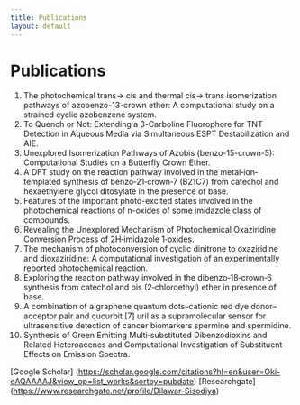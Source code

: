 ```yaml
---
title: Publications
layout: default
---
```


# Publications
1. The photochemical trans→ cis and thermal cis→ trans isomerization pathways of azobenzo-13-crown ether: A computational study on a strained cyclic azobenzene system.
2. To Quench or Not: Extending a β-Carboline Fluorophore for TNT Detection in Aqueous Media via Simultaneous ESPT Destabilization and AIE.
3. Unexplored Isomerization Pathways of Azobis (benzo-15-crown-5): Computational Studies on a Butterfly Crown Ether.
4. A DFT study on the reaction pathway involved in the metal‐ion‐templated synthesis of benzo‐21‐crown‐7 (B21C7) from catechol and hexaethylene glycol ditosylate in the presence of base.
5. Features of the important photo-excited states involved in the photochemical reactions of n-oxides of some imidazole class of compounds.
6. Revealing the Unexplored Mechanism of Photochemical Oxaziridine Conversion Process of 2H‐imidazole 1‐oxides.
7. The mechanism of photoconversion of cyclic dinitrone to oxaziridine and dioxaziridine: A computational investigation of an experimentally reported photochemical reaction.
8. Exploring the reaction pathway involved in the dibenzo‐18‐crown‐6 synthesis from catechol and bis (2‐chloroethyl) ether in presence of base.
9. A combination of a graphene quantum dots–cationic red dye donor–acceptor pair and cucurbit [7] uril as a supramolecular sensor for ultrasensitive detection of cancer biomarkers spermine and spermidine.
10. Synthesis of Green Emitting Multi‐substituted Dibenzodioxins and Related Heteroacenes and Computational Investigation of Substituent Effects on Emission Spectra.

[Google Scholar] (https://scholar.google.com/citations?hl=en&user=Oki-eAQAAAAJ&view_op=list_works&sortby=pubdate)
[Researchgate] (https://www.researchgate.net/profile/Dilawar-Sisodiya)
